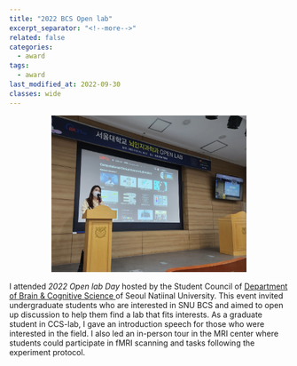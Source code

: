 ```yaml
---
title: "2022 BCS Open lab"
excerpt_separator: "<!--more-->"
related: false
categories:
  - award
tags:
  - award
last_modified_at: 2022-09-30
classes: wide
---
```


<p align="center" width="100%">
    <img width="70%" src="/images/posts/post_2022_openlab_2.png">
</p>


I attended *2022 Open lab Day* hosted by the Student Council of [Department of Brain & Cognitive Science ](http://bcs.snu.ac.kr/) of Seoul Natiinal University. This event invited undergraduate students who are interested in SNU BCS and aimed to open up discussion to help them find a lab that fits interests. As a graduate student in CCS-lab, I gave an introduction speech for those who were interested in the field. I also led an in-person tour in the MRI center where students could participate in fMRI scanning and tasks following the experiment protocol. 

